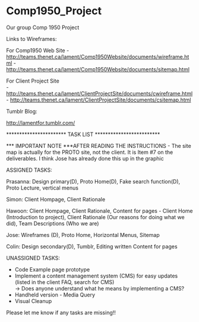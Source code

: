 Comp1950_Project
================

Our group Comp 1950 Project

Links to Wireframes:

For Comp1950 Web Site
            - http://teams.thenet.ca/lament/Comp1950Website/documents/wireframe.html
            - http://teams.thenet.ca/lament/Comp1950Website/documents/sitemap.html

For Client Project Site    
            - http://teams.thenet.ca/lament/ClientProjectSite/documents/cwireframe.html
            - http://teams.thenet.ca/lament/ClientProjectSite/documents/csitemap.html
			
Tumblr Blog:

http://lamentfor.tumblr.com/

*********************** TASK LIST  *************************


*** IMPORTANT NOTE ***AFTER READING THE INSTRUCTIONS - The site map is actually for the PROTO site, not the client.  It is Item #7 on the deliverables.  I think Jose has already done this up in the graphic

ASSIGNED TASKS:

Prasanna:  Design primary(D), Proto Home(D), Fake search function(D), Proto Lecture, vertical menus

Simon:  Client Hompage,  Client Rationale

Hawoon:  Client Hompage, Client Rationale, Content for pages - Client Home (Introduction to project), Client Rationale (Our reasons for doing what we did), Team Descriptions (Who we are)

Jose:  Wireframes (D), Proto Home,  Horizontal Menus, Sitemap

Colin:  Design secondary(D), Tumblr, Editing written Content for pages


UNASSIGNED TASKS:

- Code Example page prototype
- Implement a content management system (CMS) for easy updates (listed in the client FAQ, search for CMS) 		
		->  Does anyone understand what he means by implementing a CMS?
- Handheld version - Media Query
- Visual Cleanup


Please let me know if any tasks are missing!!